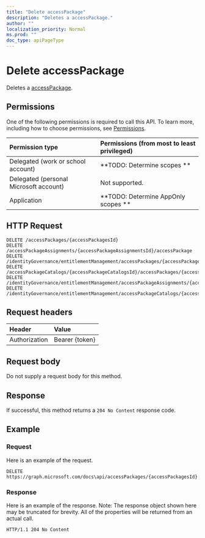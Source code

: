 ```yaml
---
title: "Delete accessPackage"
description: "Deletes a accessPackage."
author: ""
localization_priority: Normal
ms.prod: ""
doc_type: apiPageType
---
```


# Delete accessPackage

Deletes a [accessPackage](../resources/accesspackage.md).

## Permissions
One of the following permissions is required to call this API. To learn more, including how to choose permissions, see [Permissions](/concepts/permissions-reference.md).

|Permission type|Permissions (from most to least privileged)|
|:---|:---|
|Delegated (work or school account)|**TODO: Determine scopes **|
|Delegated (personal Microsoft account)|Not supported.|
|Application|**TODO: Determine AppOnly scopes **|

## HTTP Request
<!-- {
  "blockType": "ignored"
}
-->
``` http
DELETE /accessPackages/{accessPackagesId}
DELETE /accessPackageAssignments/{accessPackageAssignmentsId}/accessPackage
DELETE /identityGovernance/entitlementManagement/accessPackages/{accessPackageId}
DELETE /accessPackageCatalogs/{accessPackageCatalogsId}/accessPackages/{accessPackageId}
DELETE /identityGovernance/entitlementManagement/accessPackageAssignments/{accessPackageAssignmentId}/accessPackage
DELETE /identityGovernance/entitlementManagement/accessPackageCatalogs/{accessPackageCatalogId}/accessPackages/{accessPackageId}
```

## Request headers
|Header|Value|
|:---|:---|
|Authorization|Bearer {token}|

## Request body
Do not supply a request body for this method.

## Response
If successful, this method returns a `204 No Content` response code.

## Example

### Request
Here is an example of the request.
<!-- {
  "blockType": "request",
  "name": "delete_accesspackage"
}
-->
``` http
DELETE https://graph.microsoft.com/docs\api/accessPackages/{accessPackagesId}
```

### Response
Here is an example of the response. Note: The response object shown here may be truncated for brevity. All of the properties will be returned from an actual call.
<!-- {
  "blockType": "response",
  "truncated": true
}
-->
``` http
HTTP/1.1 204 No Content
```

